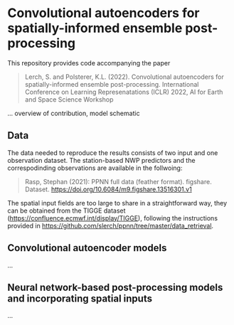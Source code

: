 # Convolutional autoencoders for spatially-informed ensemble post-processing

This repository provides code accompanying the paper

> Lerch, S. and Polsterer, K.L. (2022).
> Convolutional autoencoders for spatially-informed ensemble post-processing.
> International Conference on Learning Represenatations (ICLR) 2022, AI for Earth and Space Science Workshop

... overview of contribution, model schematic

## Data

The data needed to reproduce the results consists of two input and one observation dataset. The station-based NWP predictors and the correspodinding observations are available in the follwoing: 

> Rasp, Stephan (2021): PPNN full data (feather format). figshare. Dataset. https://doi.org/10.6084/m9.figshare.13516301.v1 

The spatial input fields are too large to share in a straightforward way, they can be obtained from the TIGGE dataset (https://confluence.ecmwf.int/display/TIGGE), following the instructions provided in https://github.com/slerch/ppnn/tree/master/data_retrieval.

## Convolutional autoencoder models

...

## Neural network-based post-processing models and incorporating spatial inputs

...
